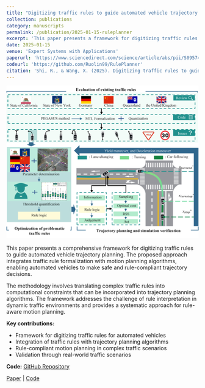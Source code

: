 ```yaml
---
title: "Digitizing traffic rules to guide automated vehicle trajectory planning"
collection: publications
category: manuscripts
permalink: /publication/2025-01-15-ruleplanner
excerpt: 'This paper presents a framework for digitizing traffic rules to enhance automated vehicle trajectory planning, integrating rule-based constraints with motion planning algorithms.'
date: 2025-01-15
venue: 'Expert Systems with Applications'
paperurl: 'https://www.sciencedirect.com/science/article/abs/pii/S0957417425002830'
codeurl: 'https://github.com/Ruolin99/RulePlanner'
citation: 'Shi, R., & Wang, X. (2025). Digitizing traffic rules to guide automated vehicle trajectory planning. Expert Systems with Applications, 272, 126661.'
---
```


![RulePlanner Framework](/images/ruleplanner.png)

This paper presents a comprehensive framework for digitizing traffic rules to guide automated vehicle trajectory planning. The proposed approach integrates traffic rule formalization with motion planning algorithms, enabling automated vehicles to make safe and rule-compliant trajectory decisions.

The methodology involves translating complex traffic rules into computational constraints that can be incorporated into trajectory planning algorithms. The framework addresses the challenge of rule interpretation in dynamic traffic environments and provides a systematic approach for rule-aware motion planning.

**Key contributions:**
- Framework for digitizing traffic rules for automated vehicles
- Integration of traffic rules with trajectory planning algorithms
- Rule-compliant motion planning in complex traffic scenarios
- Validation through real-world traffic scenarios

**Code:** [GitHub Repository](https://github.com/Ruolin99/RulePlanner)

[Paper](https://www.sciencedirect.com/science/article/abs/pii/S0957417425002830) | [Code](https://github.com/Ruolin99/RulePlanner)

